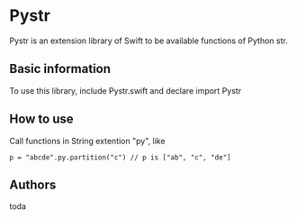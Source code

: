 # Pystr

Pystr is an extension library of Swift to be available functions of Python str.

## Basic information

To use this library, include Pystr.swift and declare
import Pystr

## How to use

Call functions in String extention "py", like
```
p = "abcde".py.partition("c") // p is ["ab", "c", "de"]
```

## Authors

toda
